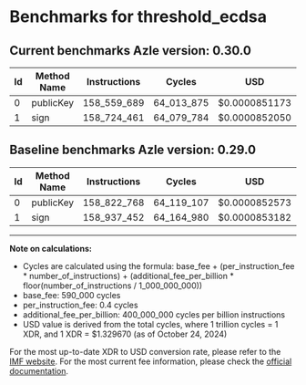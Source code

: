 # Benchmarks for threshold_ecdsa

## Current benchmarks Azle version: 0.30.0

| Id  | Method Name | Instructions | Cycles     | USD           | USD/Million Calls | Change                              |
| --- | ----------- | ------------ | ---------- | ------------- | ----------------- | ----------------------------------- |
| 0   | publicKey   | 158_559_689  | 64_013_875 | $0.0000851173 | $85.11            | <font color="green">-263_079</font> |
| 1   | sign        | 158_724_461  | 64_079_784 | $0.0000852050 | $85.20            | <font color="green">-212_991</font> |

## Baseline benchmarks Azle version: 0.29.0

| Id  | Method Name | Instructions | Cycles     | USD           | USD/Million Calls |
| --- | ----------- | ------------ | ---------- | ------------- | ----------------- |
| 0   | publicKey   | 158_822_768  | 64_119_107 | $0.0000852573 | $85.25            |
| 1   | sign        | 158_937_452  | 64_164_980 | $0.0000853182 | $85.31            |

---

**Note on calculations:**

- Cycles are calculated using the formula: base_fee + (per_instruction_fee \* number_of_instructions) + (additional_fee_per_billion \* floor(number_of_instructions / 1_000_000_000))
- base_fee: 590_000 cycles
- per_instruction_fee: 0.4 cycles
- additional_fee_per_billion: 400_000_000 cycles per billion instructions
- USD value is derived from the total cycles, where 1 trillion cycles = 1 XDR, and 1 XDR = $1.329670 (as of October 24, 2024)

For the most up-to-date XDR to USD conversion rate, please refer to the [IMF website](https://www.imf.org/external/np/fin/data/rms_sdrv.aspx).
For the most current fee information, please check the [official documentation](https://internetcomputer.org/docs/current/developer-docs/gas-cost#execution).
